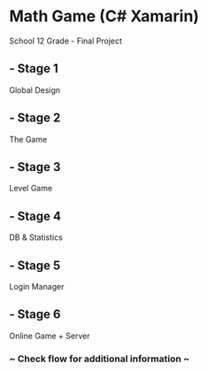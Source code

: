 # Math Game (C# Xamarin)
School 12 Grade - Final Project

## - Stage 1
Global Design
## - Stage 2
The Game
## - Stage 3
Level Game
## - Stage 4
DB & Statistics
## - Stage 5
Login Manager
## - Stage 6
Online Game + Server
### ~ Check flow for additional information ~
